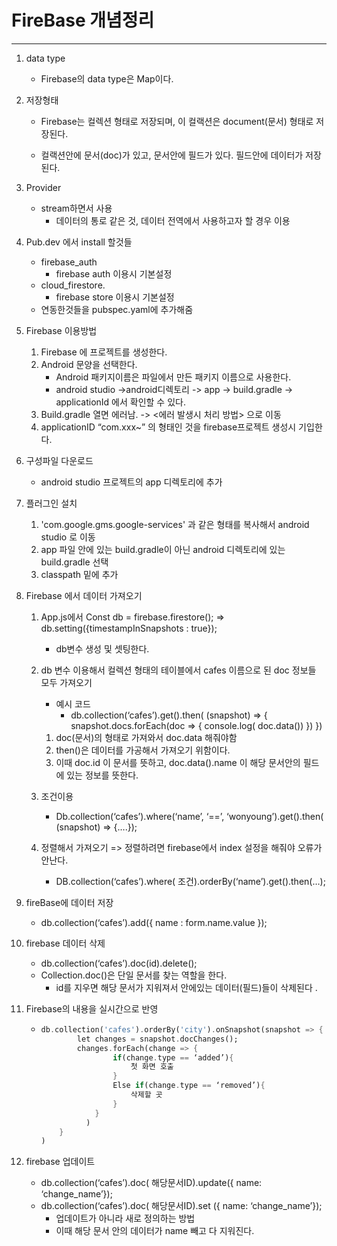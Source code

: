 # FireBase 개념정리

---

1. data type

   - Firebase의 data type은 Map이다.

2. 저장형태 

   - Firebase는 컬렉션 형태로 저장되며, 이 컬랙션은 document(문서) 형태로 저장된다.

   - 컬랙션안에 문서(doc)가 있고, 문서안에 필드가 있다. 필드안에 데이터가 저장된다.

3. Provider

   - stream하면서 사용
     - 데이터의 통로 같은 것, 데이터 전역에서 사용하고자 할 경우 이용

4. Pub.dev 에서 install 할것들

   - firebase_auth
     - firebase auth 이용시 기본설정
   - cloud_firestore. 
     - firebase store 이용시 기본설정
   - 연동한것들을 pubspec.yaml에 추가해줌

5. Firebase 이용방법

   1. Firebase 에 프로젝트를 생성한다.
   2. Android 문양을 선택한다.
      - Android 패키지이름은 파일에서 만든 패키지 이름으로 사용한다.
      - android studio ->android디렉토리 -> app -> build.gradle -> applicationId 에서 확인할 수 있다.
   3. Build.gradle 열면 에러남. -> <에러 발생시 처리 방법> 으로 이동
   4. applicationID “com.xxx~” 의 형태인 것을 firebase프로젝트 생성시 기입한다.

6. 구성파일 다운로드

   - android studio 프로젝트의 app 디렉토리에 추가

7. 플러그인 설치 

   1. 'com.google.gms.google-services' 과 같은 형태를 복사해서 android studio 로 이동 
   2. app 파일 안에 있는 build.gradle이 아닌 android 디렉토리에 있는 build.gradle 선택 
   3. classpath 밑에 추가

8. Firebase 에서 데이터 가져오기

   1. App.js에서 Const db = firebase.firestore(); => db.setting({timestampInSnapshots : true});

      - db변수 생성 및 셋팅한다.

   2. db 변수 이용해서 컬렉션 형태의 테이블에서 cafes 이름으로 된 doc 정보들 모두 가져오기 

      - 예시 코드 
        - db.collection(‘cafes’).get().then( (snapshot) => { snapshot.docs.forEach(doc => { console.log( doc.data()) }) })

      1. doc(문서)의 형태로 가져와서 doc.data 해줘야함
      2. then()은 데이터를 가공해서 가져오기 위함이다.
      3. 이때 doc.id 이 문서를 뜻하고, doc.data().name 이 해당 문서안의 필드에 있는 정보를 뜻한다.

   3. 조건이용

      - Db.collection(‘cafes’).where(‘name’, ‘==’, ‘wonyoung’).get().then( (snapshot) => {….});

   4. 정렬해서 가져오기 => 정렬하려면 firebase에서 index 설정을 해줘야 오류가 안난다.

      - DB.collection(‘cafes’).where( 조건).orderBy(‘name’).get().then(…);

9. fireBase에 데이터 저장

   - db.collection(‘cafes’).add({ name : form.name.value });

10. firebase 데이터 삭제

    - db.collection(‘cafes’).doc(id).delete();
    - Collection.doc()은 단일 문서를 찾는 역할을 한다.
      - id를 지우면 해당 문서가 지워져서 안에있는 데이터(필드)들이 삭제된다 .

11. Firebase의 내용을 실시간으로 반영

    - ```dart
      db.collection('cafes').orderBy('city').onSnapshot(snapshot => {
              let changes = snapshot.docChanges();
              changes.forEach(change => {
                      if(change.type == ‘added’){
                          첫 화면 호출
                      }
                      Else if(change.type == ‘removed’){
                          삭제할 곳
                      }
                  }
                )
          }
      )
      ```

12. firebase 업데이트

    - db.collection(‘cafes’).doc( 해당문서ID).update({ name: ‘change_name’});
    - db.collection(‘cafes’).doc( 해당문서ID).set ({ name: ‘change_name’});
      - 업데이트가 아니라 새로 정의하는 방법
      - 이때 해당 문서 안의 데이터가 name 빼고 다 지워진다.
